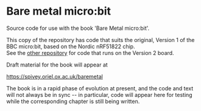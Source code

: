# Bare metal micro:bit

Source code for use with the book 'Bare Metal micro:bit'.

This copy of the repository has code that suits the original, Version
1 of the BBC micro:bit, based on the Nordic nRF51822 chip.  
See the [other repository](http://github.com/Spivoxity/baremetal-v2) for
code that runs on the Version 2 board.

Draft material for the book will appear at

https://spivey.oriel.ox.ac.uk/baremetal

The book is in a rapid phase of evolution at present, and the code and
text will not always be in sync -- in particular, code will appear
here for testing while the corresponding chapter is still being
written.
